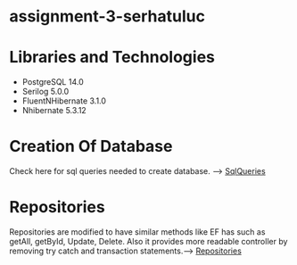 # assignment-3-serhatuluc

Libraries and Technologies
===============================

* PostgreSQL 14.0
* Serilog 5.0.0
* FluentNHibernate 3.1.0
* Nhibernate 5.3.12


Creation Of Database
===============================
Check here for sql queries needed to create database. -->
[SqlQueries](https://github.com/195-Patika-Dev-Paycore-Net-Bootcamp/assignment-3-serhatuluc/blob/main/sqlqueries.md)

Repositories
===============================
Repositories are modified to have similar methods like EF has such as getAll, getById, Update, Delete. Also it provides more readable controller by removing try catch and transaction statements.--> [Repositories](https://github.com/195-Patika-Dev-Paycore-Net-Bootcamp/assignment-3-serhatuluc/tree/main/PycApi/DataAccess/Concrete)
